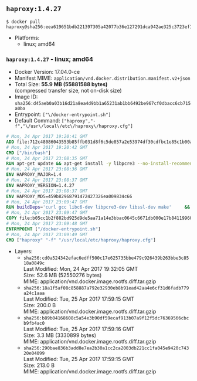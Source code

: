 ## `haproxy:1.4.27`

```console
$ docker pull haproxy@sha256:eea619651bdb221397305a42077b36e127291dca942ae325c3723ef1ff14c428
```

-	Platforms:
	-	linux; amd64

### `haproxy:1.4.27` - linux; amd64

-	Docker Version: 17.04.0-ce
-	Manifest MIME: `application/vnd.docker.distribution.manifest.v2+json`
-	Total Size: **55.9 MB (55881588 bytes)**  
	(compressed transfer size, not on-disk size)
-	Image ID: `sha256:d45aeb0a03b16d21a8ea4d9bb1a65231ab1bb6492be967cf0dbacc6cb715a0ba`
-	Entrypoint: `["\/docker-entrypoint.sh"]`
-	Default Command: `["haproxy","-f","\/usr\/local\/etc\/haproxy\/haproxy.cfg"]`

```dockerfile
# Mon, 24 Apr 2017 19:20:41 GMT
ADD file:712c48086043553b85ffb031d8f6c5de857a2e53974df30cdfbc1e85c1b00a25 in / 
# Mon, 24 Apr 2017 19:20:42 GMT
CMD ["/bin/bash"]
# Mon, 24 Apr 2017 23:08:35 GMT
RUN apt-get update && apt-get install -y libpcre3 --no-install-recommends && rm -rf /var/lib/apt/lists/*
# Mon, 24 Apr 2017 23:08:36 GMT
ENV HAPROXY_MAJOR=1.4
# Mon, 24 Apr 2017 23:08:37 GMT
ENV HAPROXY_VERSION=1.4.27
# Mon, 24 Apr 2017 23:08:37 GMT
ENV HAPROXY_MD5=459b82968791472427326ea009834c66
# Mon, 24 Apr 2017 23:09:47 GMT
RUN buildDeps='curl gcc libc6-dev libpcre3-dev libssl-dev make' 	&& set -x 	&& apt-get update && apt-get install -y $buildDeps --no-install-recommends && rm -rf /var/lib/apt/lists/* 	&& curl -SL "http://www.haproxy.org/download/${HAPROXY_MAJOR}/src/haproxy-${HAPROXY_VERSION}.tar.gz" -o haproxy.tar.gz 	&& echo "${HAPROXY_MD5}  haproxy.tar.gz" | md5sum -c 	&& mkdir -p /usr/src/haproxy 	&& tar -xzf haproxy.tar.gz -C /usr/src/haproxy --strip-components=1 	&& rm haproxy.tar.gz 	&& make -C /usr/src/haproxy 		TARGET=linux2628 		USE_PCRE=1 PCREDIR= 		USE_OPENSSL=1 		USE_ZLIB=1 		all 		install-bin 	&& mkdir -p /usr/local/etc/haproxy 	&& cp -R /usr/src/haproxy/examples/errorfiles /usr/local/etc/haproxy/errors 	&& rm -rf /usr/src/haproxy 	&& apt-get purge -y --auto-remove $buildDeps
# Mon, 24 Apr 2017 23:09:47 GMT
COPY file:b05cc1b2f882bd925d9de5aa71a14e3bbac0645c6671db000e17b84119960d72 in / 
# Mon, 24 Apr 2017 23:09:48 GMT
ENTRYPOINT ["/docker-entrypoint.sh"]
# Mon, 24 Apr 2017 23:09:49 GMT
CMD ["haproxy" "-f" "/usr/local/etc/haproxy/haproxy.cfg"]
```

-	Layers:
	-	`sha256:cd0a524342efac6edff500c17e625735bbe479c926439b263bbe3c8518a0849c`  
		Last Modified: Mon, 24 Apr 2017 19:32:05 GMT  
		Size: 52.6 MB (52550276 bytes)  
		MIME: application/vnd.docker.image.rootfs.diff.tar.gzip
	-	`sha256:18a1f5af08c858887a792e32930eb8b91ead42aa4e6cf31d6fadb779a24c1aaa`  
		Last Modified: Tue, 25 Apr 2017 17:59:15 GMT  
		Size: 200.0 B  
		MIME: application/vnd.docker.image.rootfs.diff.tar.gzip
	-	`sha256:b89b04168608c5a54e3b90df59ecaf913b07a9f12f5dc76369566cbcb9fb4ac0`  
		Last Modified: Tue, 25 Apr 2017 17:59:16 GMT  
		Size: 3.3 MB (3330899 bytes)  
		MIME: application/vnd.docker.image.rootfs.diff.tar.gzip
	-	`sha256:290bae836b3add8e7ea2b30a1cc2ca2003db221cc1fa045e9420c74320e04099`  
		Last Modified: Tue, 25 Apr 2017 17:59:15 GMT  
		Size: 213.0 B  
		MIME: application/vnd.docker.image.rootfs.diff.tar.gzip
